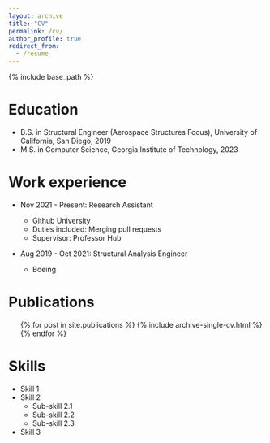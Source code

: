 ```yaml
---
layout: archive
title: "CV"
permalink: /cv/
author_profile: true
redirect_from:
  - /resume
---
```


{% include base_path %}

Education
======
* B.S. in Structural Engineer (Aerospace Structures Focus), University of California, San Diego, 2019
* M.S. in Computer Science, Georgia Institute of Technology, 2023

Work experience
======

* Nov 2021 - Present: Research Assistant
  * Github University
  * Duties included: Merging pull requests
  * Supervisor: Professor Hub

* Aug 2019 - Oct 2021: Structural Analysis Engineer
  * Boeing

Publications
======
  <ul>{% for post in site.publications %}
    {% include archive-single-cv.html %}
  {% endfor %}</ul>

Skills
======
* Skill 1
* Skill 2
  * Sub-skill 2.1
  * Sub-skill 2.2
  * Sub-skill 2.3
* Skill 3

